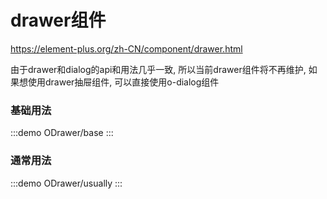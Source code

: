 # drawer组件

https://element-plus.org/zh-CN/component/drawer.html

<el-tag type="danger">
由于drawer和dialog的api和用法几乎一致, 所以当前drawer组件将不再维护, 如果想使用drawer抽屉组件, 可以直接使用o-dialog组件 <o-tip content="<o-dialog type='drawer'></o-dialog>"</o-tip>
</el-tag>

### 基础用法

:::demo
ODrawer/base
:::

### 通常用法

:::demo
ODrawer/usually
:::
